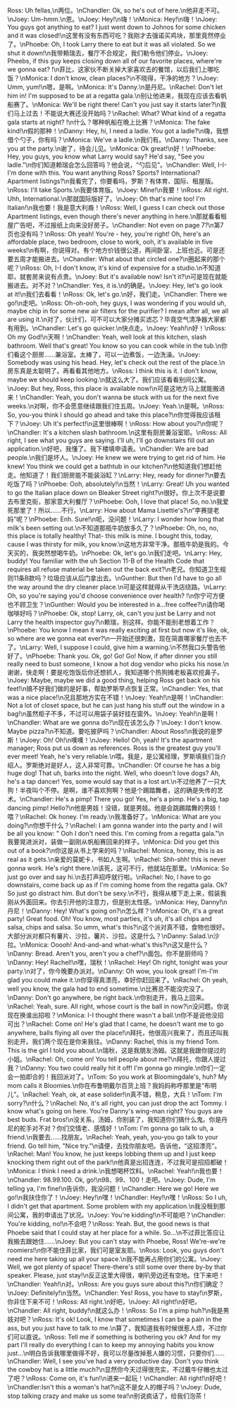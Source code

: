 Ross: Uh fellas,\n两位。\nChandler: Ok, so he's out of here.\n他非走不可。\nJoey: Um-hmm.\n恩。\nJoey: Hey!\n嗨！\nMonica: Hey!\n嗨！\nJoey: You guys got anything to eat? I just went down to Johnos for some chicken and it was closed!\n这里有没有东西可吃？我刚才去强诺买鸡块，那里竟然停业了。\nPhoebe: Oh, I took Larry there to eat but it was all violated. So we shut it down!\n我带赖瑞去，餐厅不合规定，我们勒令他们停业。\nJoey: Pheebs, if this guy keeps closing down all of our favorite places, where're we gonna eat? !\n菲比，这家伙不断关掉大家喜欢去的餐馆，以后我们上哪吃饭？\nMonica: I don't know, clean places?\n不晓得，干净的地方？\nJoey: Umm, yum!\n嗯，是啊。\nMonica: It's Danny.\n是丹尼。\nRachel: Don't let him in! I'm supposed to be at a regatta gala.\n别让他进来，我现在应该去看帆船赛了。\nMonica: We'll be right there! Can't you just say it starts later?\n我们马上过去！不能说大赛还没开始吗？\nRachel: What? What kind of a regatta gala starts at night? !\n什么？哪种帆船在晚上比赛？\nMonica: The fake kind!\n假的那种！\nDanny: Hey, hi, I need a ladle. You got a ladle?\n嗨，我想借个勺子，你有吗？\nMonica: We've a ladle.\n我们有。\nDanny: Thanks, see you at the party.\n谢了，待会儿见。\nMonica: Ok great!\n好！\nPhoebe: Hey, you guys, you know what Larry would say? He'd say, "See you ladle."\n你们知道赖瑞会怎么回答吗？他会说，“勺后见”。\nChandler: Well, I-I-I'm done with this. You want anything Ross? Sports? International? Apartment listings?\n我看完了，你要看吗，罗斯？有体育、国际、租屋版。\nRoss: I'll take Sports.\n我要体育版。\nJoey: Mine!\n我要！\nRoss: All right. Uhh, International.\n那就国际版好了。\nJoey: Oh that's mine too! I'm Italian!\n我也要！我是意大利裔！\nRoss: Well, I guess I can check out those Apartment listings, even though there's never anything in here.\n那就看看租屋广告吧，不过报纸上向来没好房子。\nChandler: Not even on page 7?\n第7页也没有吗？\nRoss: Oh yeah! You're - hey, you're right! Oh, here's an affordable place, two bedroom, close to work, ooh, it's available in five weeks!\n有啊，你说得对。有个地方价钱很公道，两间卧室、上班也近。可是还要五周才能搬进去。\nChandler: What about that circled one?\n圈起来的那个呢？\nRoss: Oh, I-I don't know, it's kind of expensive for a studio.\n不知道耶，就套房来说有点贵。\nJoey: But it's available now! Isn't it?\n可是现在就能搬进去。对不对？\nChandler: Yes, it is.\n的确是。\nJoey: Hey, let's go look at it!\n我们去看看！\nRoss: Ok, let's go.\n好，我们走。\nChandler: There we go!\n走吧。\nRoss: Oh-oh-ooh, hey guys, I was wondering if you would uh, maybe chip in for some new air filters for the purifier? I mean after all, we all are using it.\n对了，伙计们，可不可以大家分摊买滤芯？毕竟空气清净器大家都有用到。\nChandler: Let's go quicker.\n快点走。\nJoey: Yeah!\n好！\nRoss: Oh my God!\n天啊！\nChandler: Yeah, well look at this kitchen, slash bathroom. Well that's great! You know so you can cook while in the tub.\n你们看这个厨房……兼浴室。太棒了，可以一边煮饭，一边洗澡。\nJoey: Somebody was using his head. Hey, let's check out the rest of the place.\n房东真是太聪明了。再看看其他地方。\nRoss: I think this is it. I don't know, maybe we should keep looking.\n就这么大了。我们应该看看别间公寓。\nJoey: But hey, Ross, this place is available now!\n可是这地方马上就能搬进来！\nChandler: Yeah, you don't wanna be stuck with us for the next five weeks.\n对啊，你不会愿意继续跟我们住五周。\nJoey: Yeah.\n是啊。\nRoss: So, you-you think I should go ahead and take this place?\n你觉得我应该租下？\nJoey: Uh it's perfect!\n这里很棒啊！\nRoss: How about you?\n你呢？\nChandler: It's a kitchen slash bathroom.\n这里有厨房兼浴室耶。\nRoss: All right, I see what you guys are saying. I'll uh, I'll go downstairs fill out an application.\n好吧，我懂了。我下楼填申请表。\nChandler: We are bad people.\n我们是坏人。\nJoey: He knew we were trying to get rid of him. He knew! You think we could get a bathtub in our kitchen?\n他知道我们想赶他走。他知道了！我们厨房能不能装浴缸？\nLarry: Hey, ready for dinner?\n要去吃饭了吗？\nPhoebe: Ooh, absolutely!\n当然！\nLarry: Great! Uh you wanted to go the Italian place down on Bleaker Street right?\n很好。你上次不是说要去布里克街，那家意大利餐厅？\nPhoebe: Ooh, I love that place! So, no.\n我爱死那里了！所以……不行。\nLarry: How about Mama Lisettie's?\n“李赛提老妈”呢？\nPhoebe: Enh. Sure!\n呃，没问题！\nLarry: I wonder how long that milk's been setting out.\n不知道那瓶牛奶放多久了？\nPhoebe: Oh, no, no, this place is totally healthy! That- this milk is mine. I bought this, today, cause I was thirsty for milk, you know.\n这地方非常干净。那瓶牛奶是我的。今天买的，我突然想喝牛奶。\nPhoebe: Ok, let's go.\n我们走吧。\nLarry: Hey, buddy! You familiar with the uh Section 11-B of the Health Code that requires all refuse material be taken out the back exit?\n老兄。你知道卫生规则11条B款吗？垃圾应该从后门拿出去。\nGunther: But then I'd have to go all the way around the dry cleaner place.\n可是这样就得从干洗店绕路。\nLarry: Oh, so you're saying you'd choose convenience over health? !\n你宁可方便也不顾卫生？\nGunther: Would you be interested in a...free coffee?\n请你喝咖啡好吗？\nPhoebe: Ok, stop! Larry, ok, can't you just be Larry and not Larry the health inspector guy?\n赖瑞，别这样。你能不能别老想着工作？\nPhoebe: You know I mean it was really exciting at first but now it's like, ok, so where are we gonna eat ever?\n一开始还很刺激，现在简直哪家餐厅也去不了。\nLarry: Well, I suppose I could, give him a warning.\n不然我口头警告他好了。\nPhoebe: Thank you. Ok, go! Go! Go! Now, if after dinner you still really need to bust someone, I know a hot dog vendor who picks his nose.\n谢谢，快走啊！要是吃饱饭后你还想抓人，我知道哪个热狗摊老板喜欢挖鼻子。\nJoey: Maybe, maybe we did a good thing, helping Ross get back on his feet!\n搞不好我们做的是好事，帮助罗斯早点恢复正常。\nChandler: Yes, that was a nice place!\n况且那地方实在不错！\nJoey: Yeah!\n是啊！\nChandler: Not a lot of closet space, but he can just hang his stuff out the window in a bag!\n虽然柜子不多，不过可以用袋子装好挂在窗外。\nJoey: Yeah!\n是啊！\nChandler: What are we gonna do?\n现在该怎么办？\nJoey: I don't know. Maybe pizza?\n不知道。要吃披萨吗？\nChandler: About Ross!\n我说的是罗斯！\nJoey: Oh! Oh!\n噢噢！\nJoey: Hello! Oh, yeah! It's the apartment manager; Ross put us down as references. Ross is the greatest guy you'll ever meet! Yeah, he's very reliable.\n喂。我是，是公寓经理，罗斯填我们当介绍人。罗斯绝对是好人，这人非常可靠。\nChandler: Of course he has a big huge dog! That uh, barks into the night. Well, who doesn't love dogs? Ah, he's a tap dancer! Yes, some would say that is a lost art.\n不过他养了一只大狗！半夜叫个不停。是啊，谁不喜欢狗啊？他是个踢踏舞者，这的确是失传的艺术。\nChandler: He's a pimp! There you go! Yes, he's a pimp. He's a big, tap dancing pimp! Hello?\n他是男妓！没错，就是男妓。他是会跳踢踏舞的男妓！喂？\nRachel: Ok honey. I'm ready.\n我准备好了。\nMonica: What are you doing?\n你想干什么？\nRachel: I am gonna wander into the party and I will be all you know: " Ooh I don't need this. I'm coming from a regatta gala."\n我要晃进派对，装做一副刚从帆船赛回来的样子。\nMonica: Did you get this out of a book?\n你这是从书上学来的吗？\nRachel: Monica, honey, this is as real as it gets.\n亲爱的莫妮卡，书如人生啊。\nRachel: Shh-shh! this is never gonna work. He's right there.\n该死，这可不行，他就站在那里。\nMonica: So just go over and say hi.\n去打声招呼就行啦。\nRachel: No, I have to go downstairs, come back up as if I'm coming home from the regatta gala. Ok? So just go distract him. But don't be sexy.\n不行，我得从楼下走上来，假装我刚从外面回来。你去引开他的注意力，但是别太性感。\nMonica: Hey, Danny!\n丹尼！\nDanny: Hey! What's going on?\n怎么样？\nMonica: Oh, it's a great party! Great food. Oh! You know, most parties, it's uh, it's all chips and salsa, chips and salsa. So umm, what's this?\n这个派对真不错，食物也很好。大部分派对都只有薯片、沙拉，薯片、沙拉。这是什么？\nDanny: Salad.\n沙拉。\nMonica: Ooooh! And-and-and what-what's this?\n这又是什么？\nDanny: Bread. Aren't you, aren't you a chef?\n面包。你不是厨师吗？\nDanny: Hey! Rachel!\n嘿，瑞秋！\nRachel: Hey! Oh right, tonight was your party.\n对了，你今晚要办派对。\nDanny: Oh wow, you look great! I'm-I'm glad you could make it.\n你穿得真漂亮，幸好你赶回来了。\nRachel: Oh yeah, well you know, the gala had to end sometime.\n比赛总不能没完没了。\nDanny: Don't go anywhere, be right back.\n你别走开，我马上回来。\nRachel: Yeah, sure. All right, whose court is the ball in now?\n没问题。你说现在换谁出招啦？\nMonica: I-I thought there wasn't a ball.\n你不是说他没招可出？\nRachel: Come on! He's glad that I came, he doesn't want me to go anywhere, balls flying all over the place!\n拜托，他很高兴我来了，而且还叫我别走开。我们两个现在是你来我往。\nDanny: Rachel, this is my friend Tom. This is the girl I told you about.\n瑞秋，这是我朋友汤姆。这就是我跟你提过的小姐。\nRachel: Oh, come on! You tell people about me?\n拜托，你跟人提过我？\nDanny: You two could really hit it off! I'm gonna go mingle.\n你们一定会一拍即合的！我回派对了。\nTom: So you work at Bloomingdale's, huh? My mom calls it Bloomies.\n你在布鲁明戴尔百货上班？我妈妈称呼那里是“布明儿”。\nRachel: Yeah, ok, at ease solider!\n真不错，稍息，大兵！\nTom: I'm sorry?\n什么？\nRachel: No, it's all right, you can just drop the act Tommy. I know what's going on here. You're Danny's wing-man right? You guys are best buds. Frat bros!\n没关系，汤姆，你别装了，我知道你们搞什么鬼。你是丹尼的舵手对不对？你们交情老、感情好！\nTom: I'm gonna go talk to uh, a friend.\n我要去……找朋友。\nRachel: Yeah, yeah, you-you go talk to your friend. Go tell him, "Nice try."\n请便，去找你朋友吧。告诉他，“这招漂亮”。\nRachel: Man! You know, he just keeps lobbing them up and I just keep knocking them right out of the park!\n他真是出招连连，不过我可是招招都破！\nMonica: I think I need a drink.\n我想喝杯饮料。\nRachel: Yeah!\n我也要！\nChandler: 98.99.100. Ok, go!\n98、99、100！走吧。\nJoey: Dude, I'm telling ya, I'm fine!\n告诉你，我没问题！\nChandler: Here we go! Here we go!\n我扶住你了！\nJoey: Hey!\n嘿！\nChandler: Hey!\n嘿！\nRoss: So I uh, I didn't get that apartment. Some problem with my application.\n我没租到那间公寓，我的申请出了状况。\nJoey: You're kidding!\n不可能吧？\nChandler: You're kidding, no!\n不会吧？\nRoss: Yeah. But, the good news is that Phoebe said that I could stay at her place for a while. So...\n不过菲比答应让我搬去跟她住……\nJoey: But you can't stay with Phoebe, Ross! We're-we're roomiers!\n你不能住菲比家，我们可是室友耶。\nRoss: Look, you guys don't need me here taking up all your space.\n我不能再占用你们的公寓。\nJoey: Well, we got plenty of space! There-there's still some over there by-by that speaker. Please, just stay!\n反正这里大得很，喇叭旁边还有空地。住下来吧！\nChandler: Yeah!\n对。\nRoss: Are you guys sure about this?\n你们确定？\nJoey: Definitely!\n当然。\nChandler: Yes! Ross, you have to stay!\n罗斯，你非住下来不可！\nRoss: All right.\n好吧，\nJoey: All right!\n好吧，\nChandler: All right, buddy!\n就这么办！\nRoss: So I'm a pimp huh?\n我是男妓对吧？\nRoss: It's ok! Look, I know that sometimes I can be a pain in the ass, but you just have to talk to me.\n算了，我知道我有时候很惹人烦，不过你们可以直说。\nRoss: Tell me if something is bothering you ok? And for my part I'll really do everything I can to keep my annoying habits you know just...\n明白告诉我哪里做得不好，我可以尽量改掉惹人嫌的习惯，只要你们……\nChandler: Well, I see you've had a very productive day. Don't you think the cowboy hat is a little much?\n显然你今天过得很充实，不过戴牛仔帽也太过了吧？\nRoss: Come on, it's fun!\n进来一起玩！\nChandler: All right!\n好吧！\nChandler:Isn't this a woman's hat?\n这不是女人的帽子吗？\nJoey: Dude, stop talking crazy and make us some tea!\n别说疯话了，给我们泡茶！
        